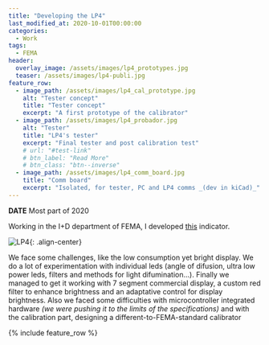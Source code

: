 ```yaml
---
title: "Developing the LP4"
last_modified_at: 2020-10-01T00:00:00
categories:
  - Work
tags:
  - FEMA
header:
  overlay_image: /assets/images/lp4_prototypes.jpg
  teaser: /assets/images/lp4-publi.jpg
feature_row:
  - image_path: /assets/images/lp4_cal_prototype.jpg
    alt: "Tester concept"
    title: "Tester concept"
    excerpt: "A first prototype of the calibrator"
  - image_path: /assets/images/lp4_probador.jpg
    alt: "Tester"
    title: "LP4's tester"
    excerpt: "Final tester and post calibration test"
    # url: "#test-link"
    # btn_label: "Read More"
    # btn_class: "btn--inverse"
  - image_path: /assets/images/lp4_comm_board.jpg
    title: "Comm board"
    excerpt: "Isolated, for tester, PC and LP4 comms _(dev in kiCad)_"
---
```


**DATE** Most part of 2020

Working in the I+D department of FEMA, I developed [this](https://fema.es/news/lp4-indicador-autoalimentado-display-rojo/) indicator. 

![LP4](https://fema.es/news/wp-content/uploads/2020/11/blog-preview-1.jpg){: .align-center}

We face some challenges, like the low consumption yet bright display. We do a lot of experimentation with individual leds (angle of difusion, ultra low power leds, filters and methods for light difumination...). Finally we managed to get it working with 7 segment commercial display, a custom red filter to enhance brightness and an adaptative control for display brightness. Also we faced some difficulties with microcontroller integrated hardware _(we were pushing it to the limits of the specifications)_ and with the calibration part, designing a different-to-FEMA-standard calibrator

{% include feature_row %}







